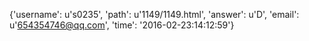 {'username': u's0235', 'path': u'1149/1149.html', 'answer': u'D', 'email': u'654354746@qq.com', 'time': '2016-02-23:14:12:59'}